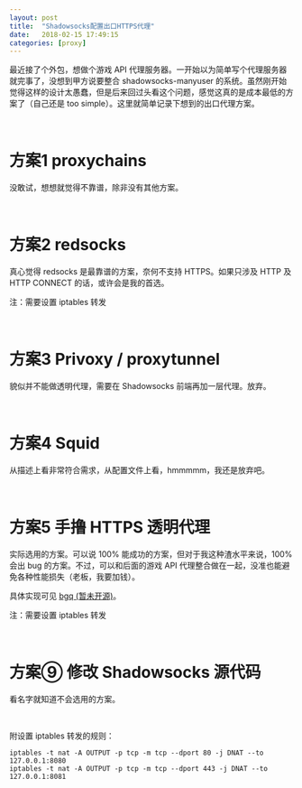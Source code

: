 ```yaml
---
layout: post
title:  "Shadowsocks配置出口HTTPS代理"
date:   2018-02-15 17:49:15
categories: [proxy]
---
```

最近接了个外包，想做个游戏 API 代理服务器。一开始以为简单写个代理服务器就完事了，没想到甲方说要整合 shadowsocks-manyuser 的系统。虽然刚开始觉得这样的设计太愚蠢，但是后来回过头看这个问题，感觉这真的是成本最低的方案了（自己还是 too simple）。这里就简单记录下想到的出口代理方案。

<br>

方案1 proxychains
===
没敢试，想想就觉得不靠谱，除非没有其他方案。

<br>

方案2 redsocks
===
真心觉得 redsocks 是最靠谱的方案，奈何不支持 HTTPS。如果只涉及 HTTP 及 HTTP CONNECT 的话，或许会是我的首选。

注：需要设置 iptables 转发

<br>

方案3 Privoxy / proxytunnel
===
貌似并不能做透明代理，需要在 Shadowsocks 前端再加一层代理。放弃。

<br>

方案4 Squid
===
从描述上看非常符合需求，从配置文件上看，hmmmmm，我还是放弃吧。

<br>

方案5 手撸 HTTPS 透明代理
===
实际选用的方案。可以说 100% 能成功的方案，但对于我这种渣水平来说，100% 会出 bug 的方案。不过，可以和后面的游戏 API 代理整合做在一起，没准也能避免各种性能损失（老板，我要加钱）。

具体实现可见 [bgq (暂未开源)](https://bitbucket.org/Gizeta_sf/bgq)。

注：需要设置 iptables 转发

<br>

方案⑨ 修改 Shadowsocks 源代码
===
看名字就知道不会选用的方案。

<br>

附设置 iptables 转发的规则：
```shell
iptables -t nat -A OUTPUT -p tcp -m tcp --dport 80 -j DNAT --to 127.0.0.1:8080
iptables -t nat -A OUTPUT -p tcp -m tcp --dport 443 -j DNAT --to 127.0.0.1:8081
```
